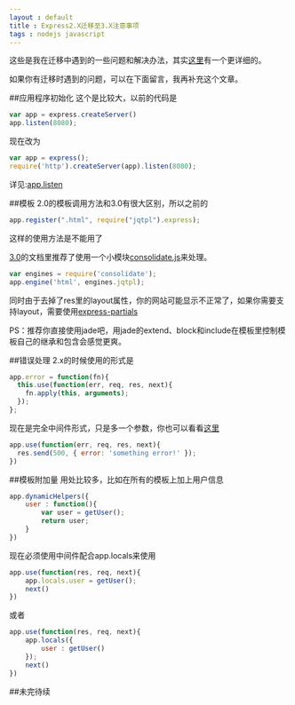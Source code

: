 ```yaml
---
layout : default 
title : Express2.X迁移至3.X注意事项
tags : nodejs javascript
---
```


这些是我在迁移中遇到的一些问题和解决办法，其实[这里](https://github.com/visionmedia/express/wiki/Migrating-from-2.x-to-3.x)有一个更详细的。

如果你有迁移时遇到的问题，可以在下面留言，我再补充这个文章。

##应用程序初始化
这个是比较大，以前的代码是

```javascript
var app = express.createServer()
app.listen(8080);
```

现在改为

```javascript
var app = express();
require('http').createServer(app).listen(8080);
```
详见:[app.listen](http://expressjs.jser.us/api.html#app.listen)

##模板
2.0的模板调用方法和3.0有很大区别，所以之前的

```javascript
app.register(".html", require("jqtpl").express);
```
这样的使用方法是不能用了

[3.0]()的文档里推荐了使用一个小模块[consolidate.js](https://github.com/visionmedia/consolidate.js)来处理。

```javascript
var engines = require('consolidate');
app.engine('html', engines.jqtpl);
```
同时由于去掉了res里的layout属性，你的网站可能显示不正常了，如果你需要支持layout，需要使用[express-partials](https://github.com/publicclass/express-partials)

PS：推荐你直接使用jade吧，用jade的extend、block和include在模板里控制模板自己的继承和包含会感觉更爽。

##错误处理
2.x的时候使用的形式是

```javascript
app.error = function(fn){
  this.use(function(err, req, res, next){
    fn.apply(this, arguments);
  });
};
```

现在是完全中间件形式，只是多一个参数，你也可以看看[这里](http://expressjs.jser.us/guide.html#error-handling)

```javascript
app.use(function(err, req, res, next){
  res.send(500, { error: 'something error!' });
})
```

##模板附加量
用处比较多，比如在所有的模板上加上用户信息

```javascript
app.dynamicHelpers({
	user : function(){
		var user = getUser();
		return user;
	}	
})
```
现在必须使用中间件配合app.locals来使用

```javascript
app.use(function(res, req, next){
	app.locals.user = getUser();
	next()
})
```
或者

```javascript
app.use(function(res, req, next){
	app.locals({
		user : getUser()
	});
	next()
})	
```

##未完待续
